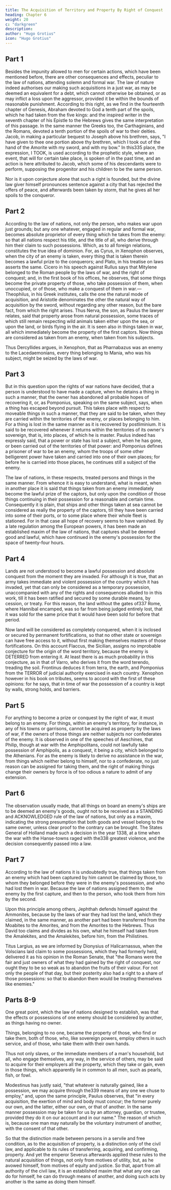 ```yaml
---
title: The Acquisition of Territory and Property By Right of Conquest
heading: Chapter 6
weight: 20
c: "darkgreen"
description: 
author: "Hugo Grotius"
icon: "Hugo Grotius"
---
```



<!-- Law of nature with respect to the acquisition of things captured in war—Law of nations on the same subject—In what cases the law of nations confirms the capture of things moveable—Lands acquired by conquest—Lawful prize cannot be made of things not belonging to an enemy—Goods found on board an enemy's ships—Law of nations authorises the making prize of what an enemy has taken from others in war—Sovereigns may acquire possession and dominion through those employed by them—Acts of hostility divided into public and private—Territory may be acquired by a sovereign or people—Private and public captures explained—Discretionary power of generals in this respect—Prizes belong either to the treasury, or to those, who take them—Places sometimes given up to be plundered by the soldiery—Different methods of dividing spoils—Peculation, a portion of the spoils sometimes given to allies, who have supported the war—Sometimes given up to subjects—This illustrated by examples—Utility of the above practices—Whether things taken without the territory of either of the belligerent powers can be acquired by the rights of war—In what manner this right peculiarly applies to solemn wars. -->

## Part 1

Besides the impunity allowed to men for certain actions, which have been mentioned before, there are other consequences and effects, peculiar to the law of nations, attending solemn and formal war. The law of nature indeed authorises our making such acquisitions in a just war, as may be deemed an equivalent for a debt, which cannot otherwise be obtained, or as may inflict a loss upon the aggressor, provided it be within the bounds of reasonable punishment. According to this right, as we find in the fourteenth chapter of Genesis, Abraham devoted to God a tenth part of the spoils, which he had taken from the five kings: and the inspired writer in the seventh chapter of his Epistle to the Hebrews gives the same interpretation of this passage. In the same manner the Greeks too, the Carthaginians, and the Romans, devoted a tenth portion of the spoils of war to their deities. Jacob, in making a particular bequest to Joseph above his brethren, says, "I have given to thee one portion above thy brethren, which I took out of the hand of the Amorite with my sword, and with my bow." In this335 place, the expression, I TOOK, is used according to the prophetic style, where an event, that will for certain take place, is spoken of in the past time, and an action is here attributed to Jacob, which some of his descendants were to perform, supposing the progenitor and his children to be the same person.

Nor is it upon conjecture alone that such a right is founded, but the divine law giver himself pronounces sentence against a city that has rejected the offers of peace, and afterwards been taken by storm, that he gives all her spoils to the conqueror.


## Part 2

According to the law of nations, not only the person, who makes war upon just grounds; but any one whatever, engaged in regular and formal war, becomes absolute proprietor of every thing which he takes from the enemy: so that all nations respect his title, and the title of all, who derive through him their claim to such possessions. Which, as to all foreign relations, constitutes the true idea of dominion. For, as Cyrus, in Xenophon observes, when the city of an enemy is taken, every thing that is taken therein becomes a lawful prize to the conquerors; and Plato, in his treatise on laws asserts the same. Cicero in his speech against Rullus says that Mitylene belonged to the Roman people by the laws of war, and the right of conquest; and, in the first book of his offices, he observes, that some things become the private property of those, who take possession of them, when unoccupied, or of those, who make a conquest of them in war.—Theophilus, in his Greek institutes, calls the one the natural mode of acquisition, and Aristotle denominates the other the natural way of acquisition by the sword, without regarding any other reason, but the bare fact, from which the right arises. Thus Nerva, the son, as Paulus the lawyer relates, said that property arose from natural possession, some traces of which still remain respecting wild animals taken either upon the sea, or upon the land, or birds flying in the air. It is seen also in things taken in war, all which immediately become the property of the first captors. Now things are considered as taken from an enemy, when taken from his subjects.

Thus Dercyllides argues, in Xenophon, that as Pharnabazus was an enemy to the Lacedaemonians, every thing belonging to Mania, who was his subject, might be seized by the laws of war.


## Part 3

But in this question upon the rights of war nations have decided, that a person is understood to have made a capture, when he detains a thing in such a manner, that the owner has abandoned all probable hopes of recovering it, or, as Pomponius, speaking on the same subject, says, when a thing has escaped beyond pursuit. This takes place with respect to moveable things in such a manner, that they are said to be taken, when they are carried within the territories of the enemy, or places belonging to him. For a thing is lost in the same manner as it is recovered by postliminium. It is said to be recovered whenever it returns within the territories of its owner's sovereign, that is, into places, of which he is master. Paulus indeed has expressly said, that a power or state has lost a subject, when he has gone, or been carried out of the territories of that power: and Pomponius defines a prisoner of war to be an enemy, whom the troops of some other belligerent power have taken and carried into one of their own places; for before he is carried into those places, he continues still a subject of the enemy.

The law of nations, in these respects, treated persons and things in the same manner. From whence it is easy to understand, what is meant, when in another place it is said that things taken from an enemy immediately become the lawful prize of the captors, but only upon the condition of those things continuing in their possession for a reasonable and certain time. Consequently it is plain, that ships and other things taken at sea cannot be considered as really the property of the captors, till they have been carried into some of their ports, or to some place where their whole fleet is stationed. For in that case all hope of recovery seems to have vanished. By a late regulation among the European powers, it has been made an established maxim of the law of nations, that captures shall be deemed good and lawful, which have continued in the enemy's possession for the space of twenty-four hours.


## Part 4

Lands are not understood to become a lawful possession and absolute conquest from the moment they are invaded. For although it is true, that an army takes immediate and violent possession of the country which it has invaded, yet that can only be considered as a temporary possession, unaccompanied with any of the rights and consequences alluded to in this work, till it has been ratified and secured by some durable means, by cession, or treaty. For this reason, the land without the gates of337 Rome, where Hannibal encamped, was so far from being judged entirely lost, that it was sold for the same price that it would have been sold for before that period.

Now land will be considered as completely conquered, when it is inclosed or secured by permanent fortifications, so that no other state or sovereign can have free access to it, without first making themselves masters of those fortifications. On this account Flaccus, the Sicilian, assigns no improbable conjecture for the origin of the word territory, because the enemy is DETERRED from entering it. At least there is as much probability in this conjecture, as in that of Varro, who derives it from the word terendo, treading the soil. Frontinus deduces it from terra, the earth, and Pomponius from the TERROR of judicial authority exercised in each country. Xenophon however in his book on tributes, seems to accord with the first of these opinions: for he says, that in time of war the possession of a country is kept by walls, strong holds, and barriers.


## Part 5

For anything to become a prize or conquest by the right of war, it must belong to an enemy. For things, within an enemy's territory, for instance, in any of his towns or garrisons, cannot be acquired as property by the laws of war, if the owners of those things are neither subjects nor confederates of the enemy. It is observed in one of the speeches of Aeschines, that Philip, though at war with the Amphipolitans, could not lawfully take possession of Amphipolis, as a conquest, it being a city, which belonged to the Athenians. For as the enemy is likely to derive no assistance in the war, from things which neither belong to himself, nor to a confederate, no just reason can be assigned for taking them, and the right of making things change their owners by force is of too odious a nature to admit of any extension.


## Part 6

The observation usually made, that all things on board an enemy's ships are to be deemed an enemy's goods, ought not to be received as a STANDING and ACKNOWLEDGED rule of the law of nations, but only as a maxim, indicating the strong presumption that both goods and vessel belong to the same owner, unless clear proof to the contrary can be brought. The States General of Holland made such a decision in the year 1338, at a time when the war with the Hanse-towns raged with the338 greatest violence, and the decision consequently passed into a law.


## Part 7

According to the law of nations it is undoubtedly true, that things taken from an enemy which had been captured by him cannot be claimed by those, to whom they belonged before they were in the enemy's possession, and who had lost them in war. Because the law of nations assigned them to the enemy by the first capture, and then to the person, who took them from him by the second.

Upon this principle among others, Jephthah defends himself against the Ammonites, because by the laws of war they had lost the land, which they claimed, in the same manner, as another part had been transferred from the Moabites to the Amorites, and from the Amorites to the Hebrews. Thus David too claims and divides as his own, what he himself had taken from the Amalekites, and the Amalekites, before him, from the Philistines.

Titus Largius, as we are informed by Dionysius of Halicarnassus, when the Volscians laid claim to some possessions, which they had formerly held, delivered it as his opinion in the Roman Senate, that "the Romans were the fair and just owners of what they had gained by the right of conquest, nor ought they to be so weak as to abandon the fruits of their valour. For not only the people of that day, but their posterity also had a right to a share of those possessions: so that to abandon them would be treating themselves like enemies."


## Parts 8-9

One great point, which the law of nations designed to establish, was that the effects or possessions of one enemy should be considered by another, as things having no owner.

Things, belonging to no one, became the property of those, who find or take them, both of those, who, like sovereign powers, employ others in such service, and of those, who take them with their own hands.

Thus not only slaves, or the immediate members of a man's household, but all, who engage themselves, any way, in the service of others, may be said to acquire for their employers all the property, which they take or gain, even in those things, which apparently lie in common to all men, such as pearls, fish, or fowl.

Modestinus has justly said, "that whatever is naturally gained, like a possession, we may acquire through the339 means of any one we chuse to employ," and, upon the same principle, Paulus observes, that "in every acquisition, the exertion of mind and body must concur; the former purely our own, and the latter, either our own, or that of another. In the same manner possession may be taken for us by an attorney, guardian, or trustee, provided they do it on our account and in our name." The reason of which is, because one man may naturally be the voluntary instrument of another, with the consent of that other. 

So that the distinction made between persons in a servile and free condition, as to the acquisition of property, is a distinction only of the civil law, and applicable to its rules of transferring, acquiring, and confirming, property. And yet the emperor Severus afterwards applied these rules to the natural acquisition of things, not only from motives of utility, but, as he avowed himself, from motives of equity and justice. So that, apart from all authority of the civil law, it is an established maxim that what any one can do for himself, he can do through means of another, and doing such acts by another is the same as doing them himself.


